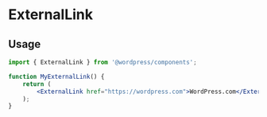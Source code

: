 # ExternalLink

## Usage

```jsx
import { ExternalLink } from '@wordpress/components';

function MyExternalLink() {
	return (
		<ExternalLink href="https://wordpress.com">WordPress.com</ExternalLink>
	);
}
```
